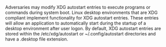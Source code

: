 Adversaries may modify XDG autostart entries to execute programs or commands during system boot. Linux desktop environments that are XDG compliant implement functionality for XDG autostart entries. These entries will allow an application to automatically start during the startup of a desktop environment after user logon. By default, XDG autostart entries are stored within the /etc/xdg/autostart or ~/.config/autostart directories and have a .desktop file extension.
